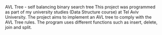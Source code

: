 AVL Tree - self balancing binary search tree 
This project was programmed as part of my university studies (Data Structure course) at Tel Aviv University. 
The project aims to implement an AVL tree to comply with the AVL Tree rules. 
The program uses different functions such as insert, delete, join and split.
